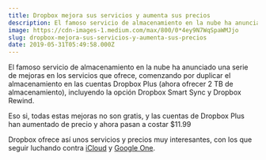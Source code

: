 ```yaml
---
title: Dropbox mejora sus servicios y aumenta sus precios
description: El famoso servicio de almacenamiento en la nube ha anunciado una serie de mejoras en los servicios que ofrece, comenzando por duplicar el…
image: https://cdn-images-1.medium.com/max/800/0*4ey9N7WqSpaWMJjo
slug: dropbox-mejora-sus-servicios-y-aumenta-sus-precios
date: 2019-05-31T05:49:58.000Z
---
```



El famoso servicio de almacenamiento en la nube ha anunciado una serie de mejoras en los servicios que ofrece, comenzando por duplicar el almacenamiento en las cuentas Dropbox Plus (ahora ofrecer 2 TB de almacenamiento), incluyendo la opción Dropbox Smart Sync y Dropbox Rewind.

Eso si, todas estas mejoras no son gratis, y las cuentas de Dropbox Plus han aumentado de precio y ahora pasan a costar $11.99

Dropbox ofrece así unos servicios y precios muy interesantes, con los que seguir luchando contra [iCloud](https://www.apple.com/icloud/) y [Google One](https://one.google.com/about).
